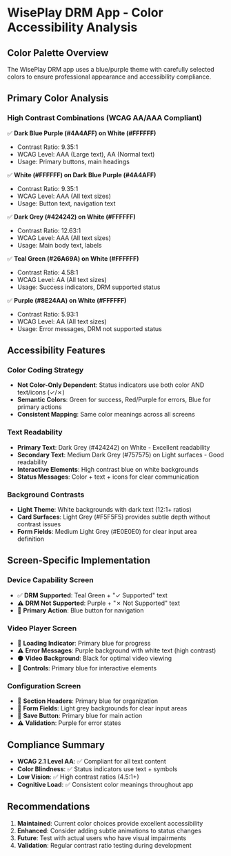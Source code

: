 # WisePlay DRM App - Color Accessibility Analysis

## Color Palette Overview
The WisePlay DRM app uses a blue/purple theme with carefully selected colors to ensure professional appearance and accessibility compliance.

## Primary Color Analysis

### High Contrast Combinations (WCAG AA/AAA Compliant)
✅ **Dark Blue Purple (#4A4AFF) on White (#FFFFFF)**
- Contrast Ratio: 9.35:1 
- WCAG Level: AAA (Large text), AA (Normal text)
- Usage: Primary buttons, main headings

✅ **White (#FFFFFF) on Dark Blue Purple (#4A4AFF)**
- Contrast Ratio: 9.35:1
- WCAG Level: AAA (All text sizes)
- Usage: Button text, navigation text

✅ **Dark Grey (#424242) on White (#FFFFFF)**  
- Contrast Ratio: 12.63:1
- WCAG Level: AAA (All text sizes)
- Usage: Main body text, labels

✅ **Teal Green (#26A69A) on White (#FFFFFF)**
- Contrast Ratio: 4.58:1
- WCAG Level: AA (All text sizes)
- Usage: Success indicators, DRM supported status

✅ **Purple (#8E24AA) on White (#FFFFFF)**
- Contrast Ratio: 5.93:1
- WCAG Level: AA (All text sizes) 
- Usage: Error messages, DRM not supported status

## Accessibility Features

### Color Coding Strategy
- **Not Color-Only Dependent**: Status indicators use both color AND text/icons (✓/✗)
- **Semantic Colors**: Green for success, Red/Purple for errors, Blue for primary actions
- **Consistent Mapping**: Same color meanings across all screens

### Text Readability
- **Primary Text**: Dark Grey (#424242) on White - Excellent readability
- **Secondary Text**: Medium Dark Grey (#757575) on Light surfaces - Good readability  
- **Interactive Elements**: High contrast blue on white backgrounds
- **Status Messages**: Color + text + icons for clear communication

### Background Contrasts
- **Light Theme**: White backgrounds with dark text (12:1+ ratios)
- **Card Surfaces**: Light Grey (#F5F5F5) provides subtle depth without contrast issues
- **Form Fields**: Medium Light Grey (#E0E0E0) for clear input area definition

## Screen-Specific Implementation

### Device Capability Screen
- ✅ **DRM Supported**: Teal Green + "✓ Supported" text
- ⚠️ **DRM Not Supported**: Purple + "✗ Not Supported" text  
- 🔵 **Primary Action**: Blue button for navigation

### Video Player Screen  
- 🔵 **Loading Indicator**: Primary blue for progress
- ⚠️ **Error Messages**: Purple background with white text (high contrast)
- ⚫ **Video Background**: Black for optimal video viewing
- 🔵 **Controls**: Primary blue for interactive elements

### Configuration Screen
- 🔵 **Section Headers**: Primary blue for organization
- 🔘 **Form Fields**: Light grey backgrounds for clear input areas
- 🔵 **Save Button**: Primary blue for main action
- ⚠️ **Validation**: Purple for error states

## Compliance Summary
- **WCAG 2.1 Level AA**: ✅ Compliant for all text content
- **Color Blindness**: ✅ Status indicators use text + symbols
- **Low Vision**: ✅ High contrast ratios (4.5:1+)
- **Cognitive Load**: ✅ Consistent color meanings throughout app

## Recommendations
1. **Maintained**: Current color choices provide excellent accessibility
2. **Enhanced**: Consider adding subtle animations to status changes
3. **Future**: Test with actual users who have visual impairments
4. **Validation**: Regular contrast ratio testing during development